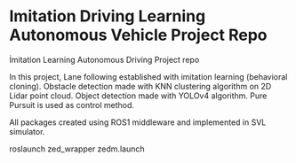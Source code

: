 # Imitation Driving Learning Autonomous Vehicle Project Repo
İmitation Learning Autonomous Driving Project repo

In this project, Lane following established with imitation learning (behavioral cloning). 
Obstacle detection made with KNN clustering algorithm on 2D Lidar point cloud. 
Object detection made with YOLOv4 algorithm. 
Pure Pursuit is used as control method. 

All packages created using ROS1 middleware and implemented in SVL simulator. 

roslaunch zed_wrapper zedm.launch
